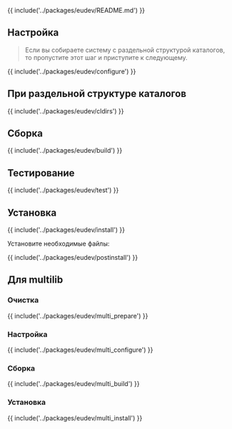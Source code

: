 {{ include('../packages/eudev/README.md') }}

## Настройка

> Если вы собираете систему с раздельной структурой каталогов, то пропустите этот шаг и приступите к следующему.

{{ include('../packages/eudev/configure') }}

## При раздельной структуре каталогов

{{ include('../packages/eudev/cldirs') }}

## Сборка

{{ include('../packages/eudev/build') }}

## Тестирование

{{ include('../packages/eudev/test') }}

## Установка

{{ include('../packages/eudev/install') }}

Установите необходимые файлы:

{{ include('../packages/eudev/postinstall') }}

## Для multilib

### Очистка

{{ include('../packages/eudev/multi_prepare') }}

### Настройка

{{ include('../packages/eudev/multi_configure') }}

### Сборка

{{ include('../packages/eudev/multi_build') }}

### Установка

{{ include('../packages/eudev/multi_install') }}

<script>
		new Vue({
		el: '#main',
		data: { package: {}, patch: {} },
		mounted: function () {
				this.getPatch();
		},
		methods: {
			getPatch: function() {
					getPackage('udev')
					.then(response => this.patch = response);
			},
		}
  })
</script>
